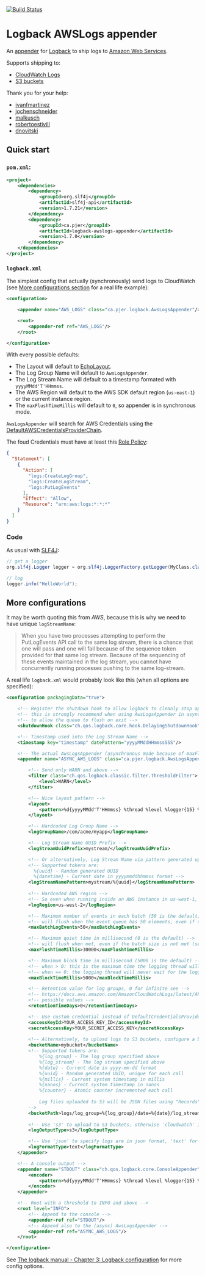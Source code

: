 [![Build Status](https://travis-ci.org/pierredavidbelanger/logback-awslogs-appender.svg?branch=master)](https://travis-ci.org/pierredavidbelanger/logback-awslogs-appender)

# Logback AWSLogs appender

An [appender](http://logback.qos.ch/manual/appenders.html) for [Logback](http://logback.qos.ch/) to ship logs to [Amazon Web Services](https://aws.amazon.com).

Supports shipping to:
* [CloudWatch Logs](http://docs.aws.amazon.com/AmazonCloudWatchLogs/latest/APIReference/Welcome.html)
* [S3 buckets](https://docs.aws.amazon.com/AmazonS3/latest/API/Welcome.html)

Thank you for your help:
- [ivanfmartinez](https://github.com/ivanfmartinez)
- [jochenschneider](https://github.com/jochenschneider)
- [malkusch](https://github.com/malkusch)
- [robertoestivill](https://github.com/robertoestivill)
- [dnovitski](https://github.com/dnovitski)

## Quick start

### `pom.xml`:

```xml
<project>
    <dependencies>
        <dependency>
            <groupId>org.slf4j</groupId>
            <artifactId>slf4j-api</artifactId>
            <version>1.7.21</version>
        </dependency>
        <dependency>
            <groupId>ca.pjer</groupId>
            <artifactId>logback-awslogs-appender</artifactId>
            <version>1.7.0</version>
        </dependency>
    </dependencies>
</project>
```

### `logback.xml`

The simplest config that actually (synchronously) send logs to CloudWatch (see [More configurations section](#more-configurations) for a real life example):

```xml
<configuration>

    <appender name="AWS_LOGS" class="ca.pjer.logback.AwsLogsAppender"/>

    <root>
        <appender-ref ref="AWS_LOGS"/>
    </root>

</configuration>
```

With every possible defaults:
- The Layout will default to [EchoLayout](http://logback.qos.ch/apidocs/ch/qos/logback/core/layout/EchoLayout.html).
- The Log Group Name will default to `AwsLogsAppender`.
- The Log Stream Name will default to a timestamp formated with `yyyyMMdd'T'HHmmss`.
- The AWS Region will default to the AWS SDK default region (`us-east-1`) or the current instance region.
- The `maxFlushTimeMillis` will default to `0`, so appender is in synchronous mode.

`AwsLogsAppender` will search for AWS Credentials using the [DefaultAWSCredentialsProviderChain](http://docs.aws.amazon.com/AWSJavaSDK/latest/javadoc/com/amazonaws/auth/DefaultAWSCredentialsProviderChain.html).

The foud Credentials must have at least this [Role Policy](http://docs.aws.amazon.com/IAM/latest/UserGuide/access_policies_manage.html):

```json
{
  "Statement": [
    {
      "Action": [
        "logs:CreateLogGroup",
        "logs:CreateLogStream",
        "logs:PutLogEvents"
      ],
      "Effect": "Allow",
      "Resource": "arn:aws:logs:*:*:*"
    }
  ]
}
```

### Code

As usual with [SLF4J](http://www.slf4j.org/):

```java
// get a logger
org.slf4j.Logger logger = org.slf4j.LoggerFactory.getLogger(MyClass.class);

// log
logger.info("HelloWorld");
```

## More configurations

It may be worth quoting this from _AWS_, because this is why we need to have unique `logStreamName`:

> When you have two processes attempting to perform the PutLogEvents API call to the same log stream, there is a chance that one will pass and one will fail because of the sequence token provided for that same log stream. Because of the sequencing of these events maintained in the log stream, you cannot have concurrently running processes pushing to the same log-stream.

A real life `logback.xml` would probably look like this (when all options are specified):

```xml
<configuration packagingData="true">

    <!-- Register the shutdown hook to allow logback to cleanly stop appenders -->
    <!-- this is strongly recommend when using AwsLogsAppender in async mode, -->
    <!-- to allow the queue to flush on exit -->
    <shutdownHook class="ch.qos.logback.core.hook.DelayingShutdownHook"/>

    <!-- Timestamp used into the Log Stream Name -->
    <timestamp key="timestamp" datePattern="yyyyMMddHHmmssSSS"/>

    <!-- The actual AwsLogsAppender (asynchronous mode because of maxFlushTimeMillis > 0) -->
    <appender name="ASYNC_AWS_LOGS" class="ca.pjer.logback.AwsLogsAppender">

        <!-- Send only WARN and above -->
        <filter class="ch.qos.logback.classic.filter.ThresholdFilter">
            <level>WARN</level>
        </filter>

        <!-- Nice layout pattern -->
        <layout>
            <pattern>%d{yyyyMMdd'T'HHmmss} %thread %level %logger{15} %msg%n</pattern>
        </layout>

        <!-- Hardcoded Log Group Name -->
        <logGroupName>/com/acme/myapp</logGroupName>

        <!-- Log Stream Name UUID Prefix -->
        <logStreamUuidPrefix>mystream/</logStreamUuidPrefix>

        <!-- Or alternatively, Log Stream Name via pattern generated upon application startup -->
        <!-- Supported tokens are:
          %{uuid} - Random generated UUID
          %{datetime} - Current date in yyyymmddhhmmss format -->
        <logStreamNamePattern>mystream/%{uuid}</logStreamNamePattern>
 
        <!-- Hardcoded AWS region -->
        <!-- So even when running inside an AWS instance in us-west-1, logs will go to us-west-2 -->
        <logRegion>us-west-2</logRegion>

        <!-- Maximum number of events in each batch (50 is the default) -->
        <!-- will flush when the event queue has 50 elements, even if still in quiet time (see maxFlushTimeMillis) -->
        <maxBatchLogEvents>50</maxBatchLogEvents>

        <!-- Maximum quiet time in millisecond (0 is the default) -->
        <!-- will flush when met, even if the batch size is not met (see maxBatchLogEvents) -->
        <maxFlushTimeMillis>30000</maxFlushTimeMillis>

        <!-- Maximum block time in millisecond (5000 is the default) -->
        <!-- when > 0: this is the maximum time the logging thread will wait for the logger, -->
        <!-- when == 0: the logging thread will never wait for the logger, discarding events while the queue is full -->
        <maxBlockTimeMillis>5000</maxBlockTimeMillis>

        <!-- Retention value for log groups, 0 for infinite see -->
        <!-- https://docs.aws.amazon.com/AmazonCloudWatchLogs/latest/APIReference/API_PutRetentionPolicy.html for other -->
        <!-- possible values -->
        <retentionTimeDays>0</retentionTimeDays>

        <!-- Use custom credential instead of DefaultCredentialsProvider -->
        <accessKeyId>YOUR_ACCESS_KEY_ID</accessKeyId>
        <secretAccessKey>YOUR_SECRET_ACCESS_KEY</secretAccessKey>
        
        <!-- Alternatively, to upload logs to S3 buckets, configure a bucket name and bucket path -->
        <bucketName>mybucket</bucketName>
        <!-- Supported tokens are:
            %{log_group} - The log group specified above
            %{log_stream} - The log stream specified above
            %{date} - Current date in yyyy-mm-dd format
            %{uuid} - Random generated UUID, unique for each call
            %{millis} - Current system timestamp in millis
            %{nanos} - Current system timestamp in nanos
            %{counter} - Atomic counter incremented each call
            
            Log files uploaded to S3 will be JSON files using "Records" JSON array format supported by Filebeat. 
        -->
        <bucketPath>logs/log_group=%{log_group}/date=%{date}/log_stream=%{log_stream}/%{counter}.log</bucketPath>
      
        <!-- Use 's3' to upload to S3 buckets, otherwise 'cloudwatch' is the default -->
        <logOutputType>s3</logOutputType>

        <!-- Use 'json' to specify logs are in json format, 'text' for plaintext, and nothing to autodetect when needed (default) --> 
        <logFormatType>text</logFormatType>
    </appender>

    <!-- A console output -->
    <appender name="STDOUT" class="ch.qos.logback.core.ConsoleAppender">
        <encoder>
            <pattern>%d{yyyyMMdd'T'HHmmss} %thread %level %logger{15} %msg%n</pattern>
        </encoder>
    </appender>

    <!-- Root with a threshold to INFO and above -->
    <root level="INFO">
        <!-- Append to the console -->
        <appender-ref ref="STDOUT"/>
        <!-- Append also to the (async) AwsLogsAppender -->
        <appender-ref ref="ASYNC_AWS_LOGS"/>
    </root>

</configuration>
```

See [The logback manual - Chapter 3: Logback configuration](http://logback.qos.ch/manual/configuration.html) for more config options.
